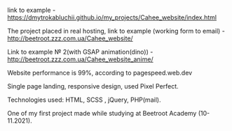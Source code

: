 link to example - https://dmytrokabluchii.github.io/my_projects/Cahee_website/index.html

The project placed in real hosting, link to example (working form to email) - http://beetroot.zzz.com.ua/Cahee_website/

Link to example № 2(with GSAP animation(dino)) - http://beetroot.zzz.com.ua/Cahee_website_anime/

Website performance is 99%, according to pagespeed.web.dev

Single page landing, responsive design, used Pixel Perfect.

Technologies used: HTML, SCSS , jQuery, PHP(mail).

One of my first project made while studying at Beetroot Academy (10-11.2021).
